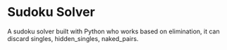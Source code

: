 # Sudoku Solver

A sudoku solver built with Python who works based on elimination, it can discard singles, hidden_singles, naked_pairs.